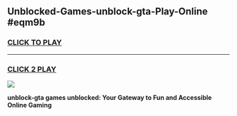 
## Unblocked-Games-unblock-gta-Play-Online #eqm9b
<h3>
<a href="https://news.freeplayer.one?title=unblock-gta&ref=3">CLICK TO PLAY</a></h3>
<hr>

<h3>
<a href="https://news.freeplayer.one?title=unblock-gta&ref=3">CLICK 2 PLAY</a>
  
</h3>

<a href="https://news.freeplayer.one?title=unblock-gta&ref=3"><img src="https://clearcache.store/games.png"></a>


**unblock-gta games unblocked: Your Gateway to Fun and Accessible Online Gaming**
